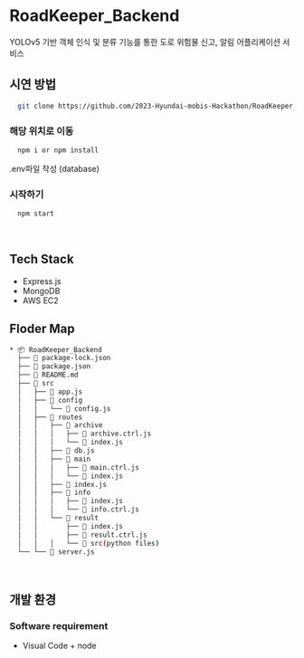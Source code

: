 # RoadKeeper_Backend
YOLOv5 기반 객체 인식 및 분류 기능를 통한 도로 위험물 신고, 알림 어플리케이션 서비스
<br>

## 시연 방법
```bash
  git clone https://github.com/2023-Hyundai-mobis-Hackathon/RoadKeeper_Backend.git
```
### 해당 위치로 이동
```bash
  npm i or npm install
```
.env파일 작성 (database)

### 시작하기
```bash
  npm start
```
<br>

## Tech Stack
- Express.js
- MongoDB
- AWS EC2

## Floder Map
```bash
* 📦 RoadKeeper_Backend
  ├──  package-lock.json
  ├──  package.json
  ├──  README.md
  ├──  src
  │   ├──  app.js
  │   ├──  config
  │   │   └──  config.js
  │   ├──  routes
  │   │   ├──  archive
  │   │   │   ├──  archive.ctrl.js
  │   │   │   └──  index.js
  │   │   ├──  db.js
  │   │   ├──  main
  │   │   │   ├──  main.ctrl.js
  │   │   │   └──  index.js
  │   │   ├──  index.js
  │   │   ├──  info
  │   │   │   ├──  index.js
  │   │   │   └──  info.ctrl.js
  │   │   └──  result
  │   │       ├──  index.js
  │   │       ├──  result.ctrl.js
  │   │   │   └──  src(python files)
  └── └──  server.js

```

<br>

<!-- ## Database Schema

|Danger||
|:---:|:---:|
|_id|Object Id|
|user_id|Object Id|
|category|String|
|location|String|
|accuracy|Number|
|quick|Boolean|
|complete|Boolean|
|danger_score|Number| -->


## 개발 환경
### Software requirement
- Visual Code + node
